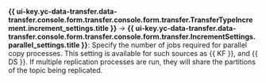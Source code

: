**{{ ui-key.yc-data-transfer.data-transfer.console.form.transfer.console.form.transfer.TransferTypeIncrement.increment_settings.title }}** → **{{ ui-key.yc-data-transfer.data-transfer.console.form.transfer.console.form.transfer.IncrementSettings.parallel_settings.title }}**: Specify the number of jobs required for parallel copy processes. This setting is available for such sources as {{ KF }}, and {{ DS }}. If multiple replication processes are run, they will share the partitions of the topic being replicated. 

